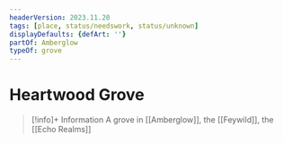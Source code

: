 ```yaml
---
headerVersion: 2023.11.20
tags: [place, status/needswork, status/unknown]
displayDefaults: {defArt: ''}
partOf: Amberglow
typeOf: grove
---
```

# Heartwood Grove
>[!info]+ Information
> A grove in [[Amberglow]], the [[Feywild]], the [[Echo Realms]]

